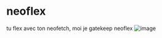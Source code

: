 # neoflex
tu flex avec ton neofetch, moi je gatekeep neoflex
![image](https://github.com/catboy64/neoflex/assets/153577622/b75014ec-2f14-43bd-8b6d-a4be7a2bb3ae)


